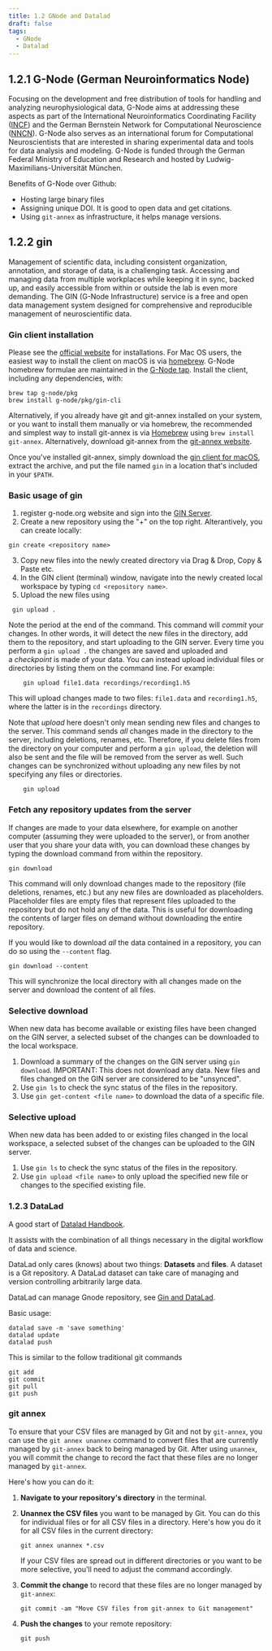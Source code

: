```yaml
---
title: 1.2 GNode and Datalad
draft: false
tags:
  - GNode
  - Datalad
---
```


## 1.2.1 G-Node (German Neuroinformatics Node)

Focusing on the development and free distribution of tools for handling and analyzing neurophysiological data, G-Node aims at addressing these aspects as part of the International Neuroinformatics Coordinating Facility ([INCF](http://www.incf.org/)) and the German Bernstein Network for Computational Neuroscience ([NNCN](http://www.nncn.de/)). G-Node also serves as an international forum for Computational Neuroscientists that are interested in sharing experimental data and tools for data analysis and modeling. G-Node is funded through the German Federal Ministry of Education and Research and hosted by Ludwig-Maximilians-Universität München.

Benefits of G-Node over Github:
- Hosting large binary files
- Assigning unique DOI. It is good to open data and get citations. 
- Using `git-annex` as infrastructure, it helps manage versions. 

## 1.2.2 gin 

Management of scientific data, including consistent organization, annotation, and storage of data, is a challenging task. Accessing and managing data from multiple workplaces while keeping it in sync, backed up, and easily accessible from within or outside the lab is even more demanding. The GIN (G-Node Infrastructure) service is a free and open data management system designed for comprehensive and reproducible management of neuroscientific data.

### Gin client installation

Please see the [official website]( https://gin.g-node.org/G-Node/Info/wiki/GIN+CLI+Setup) for installations. For Mac OS users, the easiest way to install the client on macOS is via [homebrew](https://brew.sh/). G-Node homebrew formulae are maintained in the [G-Node tap](https://github.com/g-node/homebrew-pkg). Install the client, including any dependencies, with:

```
brew tap g-node/pkg
brew install g-node/pkg/gin-cli
```

Alternatively, if you already have git and git-annex installed on your system, or you want to install them manually or via homebrew, the recommended and simplest way to install git-annex is via [Homebrew](https://git-annex.branchable.com/install/OSX/Homebrew/) using `brew install git-annex`. Alternatively, download git-annex from the [git-annex website](https://git-annex.branchable.com/install/OSX/).

Once you've installed git-annex, simply download the [gin client for macOS](https://gin.g-node.org/G-Node/gin-cli-releases/raw/master/gin-cli-latest-macos.tar.gz), extract the archive, and put the file named `gin` in a location that's included in your `$PATH`.

### Basic usage of gin

1. register g-node.org website and sign into the [GIN Server](https://gin.g-node.org/user/login).
2.  Create a new repository using the "+" on the top right. Alterantively, you can create locally:
```
gin create <repository name>
```
3. Copy new files into the newly created directory via Drag & Drop, Copy & Paste etc.
4.  In the GIN client (terminal) window, navigate into the newly created local workspace by typing `cd <repository name>`. 
5. Upload the new files using

```
 gin upload .
```

Note the period at the end of the command. This command will _commit_ your changes. In other words, it will detect the new files in the directory, add them to the repository, and start uploading to the GIN server. Every time you perform a `gin upload .` the changes are saved and uploaded and a _checkpoint_ is made of your data.
You can instead upload individual files or directories by listing them on the command line. For example:    
```
    gin upload file1.data recordings/recording1.h5
```
 
 This will upload changes made to two files: `file1.data` and `recording1.h5`, where the latter is in the `recordings` directory.

 Note that _upload_ here doesn't only mean sending new files and changes to the server. This command sends _all_ changes made in the directory to the server, including deletions, renames, etc. Therefore, if you delete files from the directory on your computer and perform a `gin upload`, the deletion will also be sent and the file will be removed from the server as well. Such changes can be synchronized without uploading any new files by not specifying any files or directories.

```
    gin upload
```

### Fetch any repository updates from the server

If changes are made to your data elsewhere, for example on another computer (assuming they were uploaded to the server), or from another user that you share your data with, you can download these changes by typing the download command from within the repository.

```
gin download
```

This command will only download changes made to the repository (file deletions, renames, etc.) but any new files are downloaded as placeholders. Placeholder files are empty files that represent files uploaded to the repository but do not hold any of the data. This is useful for downloading the contents of larger files on demand without downloading the entire repository.

If you would like to download _all_ the data contained in a repository, you can do so using the `--content` flag.

```
gin download --content
```

This will synchronize the local directory with all changes made on the server and download the content of all files.

### Selective download

When new data has become available or existing files have been changed on the GIN server, a selected subset of the changes can be downloaded to the local workspace.

1.  Download a summary of the changes on the GIN server using `gin download`. IMPORTANT: This does not download any data. New files and files changed on the GIN server are considered to be "unsynced".
2.  Use `gin ls` to check the sync status of the files in the repository.
3.  Use `gin get-content <file name>` to download the data of a specific file.

### Selective upload
When new data has been added to or existing files changed in the local workspace, a selected subset of the changes can be uploaded to the GIN server.

1.  Use `gin ls` to check the sync status of the files in the repository.
2.  Use `gin upload <file name>` to only upload the specified new file or changes to the specified existing file.

### 1.2.3 DataLad

A good start of [Datalad Handbook](https://handbook.datalad.org/en/latest/index.html).

It assists with the combination of all things necessary in the digital workflow of data and science. 

DataLad only cares (knows) about two things: **Datasets** and **files**. A dataset is a Git repository. A DataLad dataset can take care of managing and version controlling arbitrarily large data. 

DataLad can manage Gnode repository, see [Gin and DataLad](https://handbook.datalad.org/en/latest/basics/101-139-gin.html). 

Basic usage:
```
datalad save -m 'save something'
datalad update 
datalad push
```

This is similar to the follow traditional git commands

```
git add
git commit
git pull
git push
```

### git annex

To ensure that your CSV files are managed by Git and not by `git-annex`, you can use the `git annex unannex` command to convert files that are currently managed by `git-annex` back to being managed by Git. After using `unannex`, you will commit the change to record the fact that these files are no longer managed by `git-annex`.

Here's how you can do it:

1. **Navigate to your repository's directory** in the terminal.
    
2. **Unannex the CSV files** you want to be managed by Git. You can do this for individual files or for all CSV files in a directory. Here's how you do it for all CSV files in the current directory:

    
    `git annex unannex *.csv`
    
    If your CSV files are spread out in different directories or you want to be more selective, you'll need to adjust the command accordingly.
    
3. **Commit the change** to record that these files are no longer managed by `git-annex`:
    
    `git commit -am "Move CSV files from git-annex to Git management"`
    
4. **Push the changes** to your remote repository:
        
    `git push`
